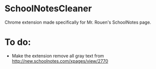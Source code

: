 # SchoolNotesCleaner
Chrome extension made specifically for Mr. Rouen's SchoolNotes page.

# To do:
- Make the extension remove all gray text from http://new.schoolnotes.com/xpages/view/2770
